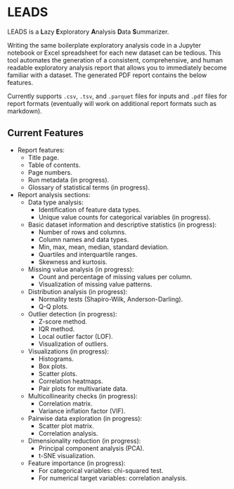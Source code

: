 # LEADS

LEADS is a **L**azy **E**xploratory **A**nalysis **D**ata **S**ummarizer.

Writing the same boilerplate exploratory analysis code in a Jupyter notebook or Excel spreadsheet for each new dataset can be tedious. This tool automates the generation of a consistent, comprehensive, and human readable exploratory analysis report that allows you to immediately become familiar with a dataset. The generated PDF report contains the below features.

Currently supports `.csv`, `.tsv`, and `.parquet` files for inputs and `.pdf` files for report formats (eventually will work on additional report formats such as markdown).

## Current Features

- Report features:
    - Title page.
    - Table of contents.
    - Page numbers.
    - Run metadata (in progress).
    - Glossary of statistical terms (in progress).
- Report analysis sections:
  - Data type analysis:
    - Identification of feature data types.
    - Unique value counts for categorical variables (in progress).
  - Basic dataset information and descriptive statistics (in progress):
    - Number of rows and columns.
    - Column names and data types.
    - Min, max, mean, median, standard deviation.
    - Quartiles and interquartile ranges.
    - Skewness and kurtosis.
  - Missing value analysis (in progress):
    - Count and percentage of missing values per column.
    - Visualization of missing value patterns.
  - Distribution analysis (in progress):
    - Normality tests (Shapiro-Wilk, Anderson-Darling).
    - Q-Q plots.
  - Outlier detection (in progress):
    - Z-score method.
    - IQR method.
    - Local outlier factor (LOF).
    - Visualization of outliers.
  - Visualizations (in progress):
    - Histograms.
    - Box plots.
    - Scatter plots.
    - Correlation heatmaps.
    - Pair plots for multivariate data.
  - Multicollinearity checks (in progress):
    - Correlation matrix.
    - Variance inflation factor (VIF).
  - Pairwise data exploration (in progress):
    - Scatter plot matrix.
    - Correlation analysis.
  - Dimensionality reduction (in progress):
    - Principal component analysis (PCA).
    - t-SNE visualization.
  - Feature importance (in progress):
    - For categorical variables: chi-squared test.
    - For numerical target variables: correlation analysis.
